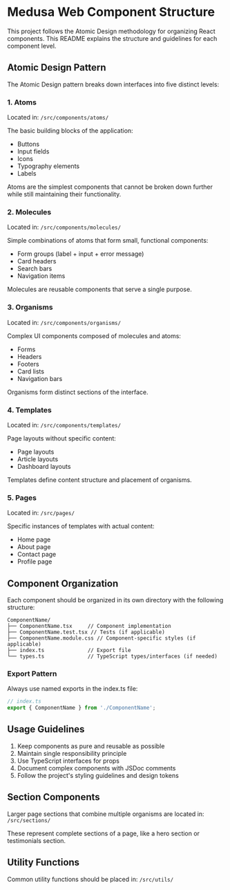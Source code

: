 # Medusa Web Component Structure

This project follows the Atomic Design methodology for organizing React components. This README explains the structure and guidelines for each component level.

## Atomic Design Pattern

The Atomic Design pattern breaks down interfaces into five distinct levels:

### 1. Atoms
Located in: `/src/components/atoms/`

The basic building blocks of the application:
- Buttons
- Input fields
- Icons
- Typography elements
- Labels

Atoms are the simplest components that cannot be broken down further while still maintaining their functionality.

### 2. Molecules
Located in: `/src/components/molecules/`

Simple combinations of atoms that form small, functional components:
- Form groups (label + input + error message)
- Card headers
- Search bars
- Navigation items

Molecules are reusable components that serve a single purpose.

### 3. Organisms
Located in: `/src/components/organisms/`

Complex UI components composed of molecules and atoms:
- Forms
- Headers
- Footers
- Card lists
- Navigation bars

Organisms form distinct sections of the interface.

### 4. Templates
Located in: `/src/components/templates/`

Page layouts without specific content:
- Page layouts
- Article layouts
- Dashboard layouts

Templates define content structure and placement of organisms.

### 5. Pages
Located in: `/src/pages/`

Specific instances of templates with actual content:
- Home page
- About page
- Contact page
- Profile page

## Component Organization

Each component should be organized in its own directory with the following structure:

```
ComponentName/
├── ComponentName.tsx     // Component implementation
├── ComponentName.test.tsx // Tests (if applicable)
├── ComponentName.module.css // Component-specific styles (if applicable)
├── index.ts              // Export file
└── types.ts              // TypeScript types/interfaces (if needed)
```

### Export Pattern

Always use named exports in the index.ts file:

```typescript
// index.ts
export { ComponentName } from './ComponentName';
```

## Usage Guidelines

1. Keep components as pure and reusable as possible
2. Maintain single responsibility principle
3. Use TypeScript interfaces for props
4. Document complex components with JSDoc comments
5. Follow the project's styling guidelines and design tokens

## Section Components

Larger page sections that combine multiple organisms are located in:
`/src/sections/`

These represent complete sections of a page, like a hero section or testimonials section.

## Utility Functions

Common utility functions should be placed in:
`/src/utils/`